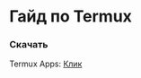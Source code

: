 # Гайд по Termux
### Скачать
Termux Apps: [Клик](https://github.com/d0m-1k/Termux-Guide/releases/tag/main)
